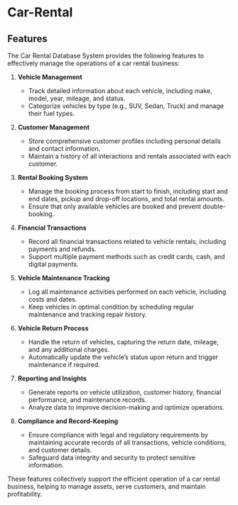 # Car-Rental

## Features

The Car Rental Database System provides the following features to effectively manage the operations of a car rental business:

1. **Vehicle Management**
   - Track detailed information about each vehicle, including make, model, year, mileage, and status.
   - Categorize vehicles by type (e.g., SUV, Sedan, Truck) and manage their fuel types.

2. **Customer Management**
   - Store comprehensive customer profiles including personal details and contact information.
   - Maintain a history of all interactions and rentals associated with each customer.

3. **Rental Booking System**
   - Manage the booking process from start to finish, including start and end dates, pickup and drop-off locations, and total rental amounts.
   - Ensure that only available vehicles are booked and prevent double-booking.

4. **Financial Transactions**
   - Record all financial transactions related to vehicle rentals, including payments and refunds.
   - Support multiple payment methods such as credit cards, cash, and digital payments.

5. **Vehicle Maintenance Tracking**
   - Log all maintenance activities performed on each vehicle, including costs and dates.
   - Keep vehicles in optimal condition by scheduling regular maintenance and tracking repair history.

6. **Vehicle Return Process**
   - Handle the return of vehicles, capturing the return date, mileage, and any additional charges.
   - Automatically update the vehicle’s status upon return and trigger maintenance if required.

7. **Reporting and Insights**
   - Generate reports on vehicle utilization, customer history, financial performance, and maintenance records.
   - Analyze data to improve decision-making and optimize operations.

8. **Compliance and Record-Keeping**
   - Ensure compliance with legal and regulatory requirements by maintaining accurate records of all transactions, vehicle conditions, and customer details.
   - Safeguard data integrity and security to protect sensitive information.

These features collectively support the efficient operation of a car rental business, helping to manage assets, serve customers, and maintain profitability.
